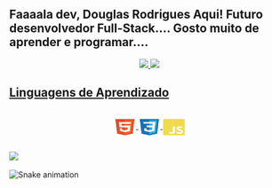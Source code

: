 ## Faaaala dev, Douglas Rodrigues Aqui! Futuro desenvolvedor Full-Stack.... Gosto muito de aprender e programar....

<div align="center">
  
  <a href="https://github.com/DouglasRodrigues34">
  <img height="180em" src="https://github-readme-stats.vercel.app/api?username=DouglasRodrigues34&show_icons=true&theme=react&include_all_commits=true&count_private=true"/>
  <img height="180em" src="https://github-readme-stats.vercel.app/api/top-langs/?username=DouglasRodrigues34&layout=compact&langs_count=7&theme=react"/>

</div>
  
## Linguagens de Aprendizado
  
<div style="display: inline_block" align= "center"><br>

  <img align="center" alt="Douglas-HTML" height="30" width="40" src="https://raw.githubusercontent.com/devicons/devicon/master/icons/html5/html5-original.svg">
  <img align="center" alt="Douglas-CSS" height="30" width="40" src="https://raw.githubusercontent.com/devicons/devicon/master/icons/css3/css3-original.svg">
  <img align="center" alt="Douglas-Js" height="30" width="40" src="https://raw.githubusercontent.com/devicons/devicon/master/icons/javascript/javascript-plain.svg">

##
</div>
  
<div>
  
  <a href="https://www.linkedin.com/in/douglas-luiz-de-oliveira-rodrigues-1b2994240/" target="_blank"><img src="https://img.shields.io/badge/-LinkedIn-%230077B5?style=for-the-badge&logo=linkedin&logoColor=white" target="_blank"></a> 
  
</div>
   
   ![Snake animation](https://github.com/DouglasRodrigues34/DouglasRodrigues34/blob/output/github-contribution-grid-snake.svg)
